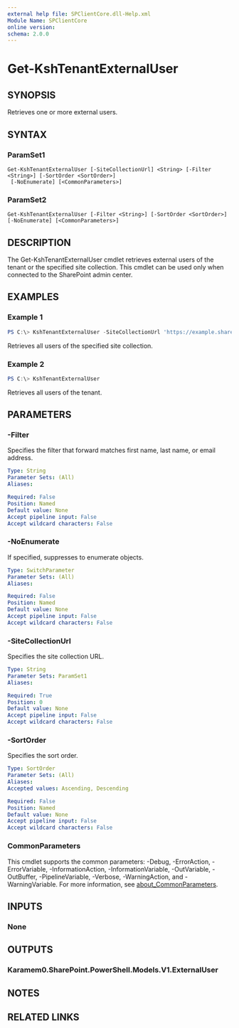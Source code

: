 ```yaml
---
external help file: SPClientCore.dll-Help.xml
Module Name: SPClientCore
online version:
schema: 2.0.0
---
```


# Get-KshTenantExternalUser

## SYNOPSIS
Retrieves one or more external users.

## SYNTAX

### ParamSet1
```
Get-KshTenantExternalUser [-SiteCollectionUrl] <String> [-Filter <String>] [-SortOrder <SortOrder>]
 [-NoEnumerate] [<CommonParameters>]
```

### ParamSet2
```
Get-KshTenantExternalUser [-Filter <String>] [-SortOrder <SortOrder>] [-NoEnumerate] [<CommonParameters>]
```

## DESCRIPTION
The Get-KshTenantExternalUser cmdlet retrieves external users of the tenant or the specified site collection. This cmdlet can be used only when connected to the SharePoint admin center.

## EXAMPLES

### Example 1
```powershell
PS C:\> KshTenantExternalUser -SiteCollectionUrl 'https://example.sharepoint.com/sites/japan'
```

Retrieves all users of the specified site collection.

### Example 2
```powershell
PS C:\> KshTenantExternalUser
```

Retrieves all users of the tenant.

## PARAMETERS

### -Filter
Specifies the filter that forward matches first name, last name, or email address.

```yaml
Type: String
Parameter Sets: (All)
Aliases:

Required: False
Position: Named
Default value: None
Accept pipeline input: False
Accept wildcard characters: False
```

### -NoEnumerate
If specified, suppresses to enumerate objects.

```yaml
Type: SwitchParameter
Parameter Sets: (All)
Aliases:

Required: False
Position: Named
Default value: None
Accept pipeline input: False
Accept wildcard characters: False
```

### -SiteCollectionUrl
Specifies the site collection URL.

```yaml
Type: String
Parameter Sets: ParamSet1
Aliases:

Required: True
Position: 0
Default value: None
Accept pipeline input: False
Accept wildcard characters: False
```

### -SortOrder
Specifies the sort order.

```yaml
Type: SortOrder
Parameter Sets: (All)
Aliases:
Accepted values: Ascending, Descending

Required: False
Position: Named
Default value: None
Accept pipeline input: False
Accept wildcard characters: False
```

### CommonParameters
This cmdlet supports the common parameters: -Debug, -ErrorAction, -ErrorVariable, -InformationAction, -InformationVariable, -OutVariable, -OutBuffer, -PipelineVariable, -Verbose, -WarningAction, and -WarningVariable. For more information, see [about_CommonParameters](http://go.microsoft.com/fwlink/?LinkID=113216).

## INPUTS

### None

## OUTPUTS

### Karamem0.SharePoint.PowerShell.Models.V1.ExternalUser

## NOTES

## RELATED LINKS
